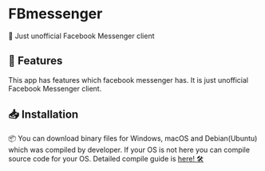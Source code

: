 # FBmessenger
💬 Just unofficial Facebook Messenger client
## 🎁 Features
This app has features which facebook messenger has. It is just unofficial Facebook Messenger client.

## 📥 Installation
📦 You can download binary files for Windows, macOS and Debian(Ubuntu) which was compiled by developer. If your OS is not here you can compile source code for your OS. Detailed compile guide is [here! 🛠](BUILD.md)